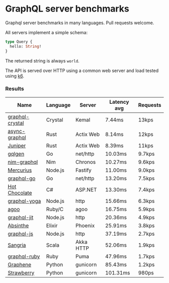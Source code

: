 <!-- README.md is generated from README.ecr, do not edit -->

# GraphQL server benchmarks

Graphql server benchmarks in many languages. Pull requests welcome.

All servers implement a simple schema:

```graphql
type Query {
  hello: String!
}
```

The returned string is always `world`.

The API is served over HTTP using a common web server and load tested using [k6](https://github.com/grafana/k6).

### Results

| Name                          | Language      | Server          | Latency avg      | Requests      |
| ----------------------------  | ------------- | --------------- | ---------------- | ------------- |
| [graphql-crystal](https://github.com/graphql-crystal/graphql) | Crystal | Kemal | 7.44ms | 13kps |
| [async-graphql](https://github.com/async-graphql/async-graphql) | Rust | Actix Web | 8.14ms | 12kps |
| [Juniper](https://github.com/graphql-rust/juniper) | Rust | Actix Web | 8.39ms | 11kps |
| [gqlgen](https://github.com/99designs/gqlgen) | Go | net/http | 10.03ms | 9.7kps |
| [nim-graphql](https://github.com/status-im/nim-graphql) | Nim | Chronos | 10.27ms | 9.6kps |
| [Mercurius](https://github.com/mercurius-js/mercurius) | Node.js | Fastify | 11.00ms | 9.0kps |
| [graphql-go](https://github.com/graphql-go/graphql) | Go | net/http | 13.20ms | 7.5kps |
| [Hot Chocolate](https://github.com/ChilliCream/hotchocolate) | C# | ASP.NET | 13.30ms | 7.4kps |
| [graphql-yoga](https://github.com/dotansimha/graphql-yoga) | Node.js | http | 15.66ms | 6.3kps |
| [agoo](https://github.com/ohler55/agoo) | Ruby/C | agoo | 16.75ms | 5.9kps |
| [graphql-jit](https://github.com/zalando-incubator/graphql-jit) | Node.js | http | 20.36ms | 4.9kps |
| [Absinthe](https://github.com/absinthe-graphql/absinthe) | Elixir | Phoenix | 25.91ms | 3.8kps |
| [graphql-js](https://github.com/graphql/graphql-js) | Node.js | http | 37.19ms | 2.7kps |
| [Sangria](https://github.com/sangria-graphql/sangria) | Scala | Akka HTTP | 52.06ms | 1.9kps |
| [graphql-ruby](https://github.com/rmosolgo/graphql-ruby) | Ruby | Puma | 47.96ms | 1.7kps |
| [Graphene](https://github.com/graphql-python/graphene) | Python | gunicorn | 85.43ms | 1.2kps |
| [Strawberry](https://github.com/strawberry-graphql/strawberry) | Python | gunicorn | 101.31ms | 980ps |
